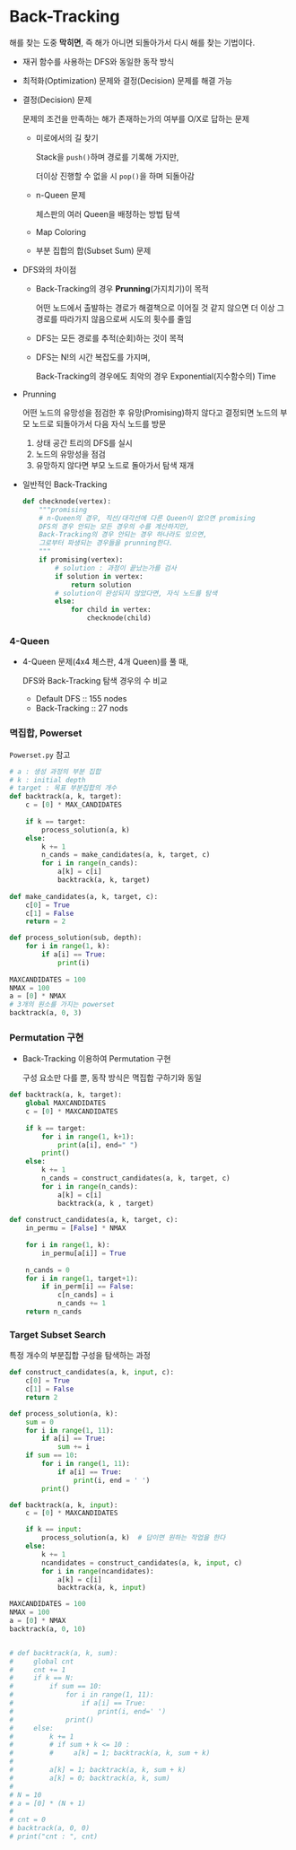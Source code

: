 # Back-Tracking

해를 찾는 도중 **막히면**, 즉 해가 아니면 되돌아가서 다시 해를 찾는 기법이다.

- 재귀 함수를 사용하는 DFS와 동일한 동작 방식

- 최적화(Optimization) 문제와 결정(Decision) 문제를 해결 가능

- 결정(Decision) 문제

  문제의 조건을 만족하는 해가 존재하는가의 여부를 O/X로 답하는 문제

  - 미로에서의 길 찾기

    Stack을 `push()`하며 경로를 기록해 가지만,

    더이상 진행할 수 없을 시 `pop()`을 하며 되돌아감

  - n-Queen 문제

    체스판의 여러 Queen을 배정하는 방법 탐색

  - Map Coloring

  - 부분 집합의 합(Subset Sum) 문제

- DFS와의 차이점

  - Back-Tracking의 경우 **Prunning**(가지치기)이 목적

    어떤 노드에서 출발하는 경로가 해결책으로 이어질 것 같지 않으면 더 이상 그 경로를 따라가지 않음으로써 시도의 횟수를 줄임

  - DFS는 모든 경로를 추적(순회)하는 것이 목적

  - DFS는 N!의 시간 복잡도를 가지며,

    Back-Tracking의 경우에도 최악의 경우 Exponential(지수함수의) Time

- Prunning

  어떤 노드의 유망성을 점검한 후 유망(Promising)하지 않다고 결정되면 노드의 부모 노드로 되돌아가서 다음 자식 노드를 방문

  1. 상태 공간 트리의 DFS를 실시
  2. 노드의 유망성을 점검
  3. 유망하지 않다면 부모 노드로 돌아가서 탐색 재개

- 일반적인 Back-Tracking

  ```python
  def checknode(vertex):
      """promising
      # n-Queen의 경우, 직선/대각선에 다른 Queen이 없으면 promising
      DFS의 경우 안되는 모든 경우의 수를 계산하지만,
      Back-Tracking의 경우 안되는 경우 하나라도 있으면,
      그로부터 파생되는 경우들을 prunning한다.
      """
      if promising(vertex):
          # solution : 과정이 끝났는가를 검사
          if solution in vertex:
              return solution
          # solution이 완성되지 않았다면, 자식 노드를 탐색
          else:
              for child in vertex:
                  checknode(child)
  ```

### 4-Queen

- 4-Queen 문제(4x4 체스판, 4개 Queen)를 풀 때,

  DFS와 Back-Tracking 탐색 경우의 수 비교

  - Default DFS :: 155 nodes
  - Back-Tracking :: 27 nods

### 멱집합, Powerset

`Powerset.py` 참고

```python
# a : 생성 과정의 부분 집합
# k : initial depth
# target : 목표 부분집합의 개수
def backtrack(a, k, target):
    c = [0] * MAX_CANDIDATES
    
    if k == target:
        process_solution(a, k)
    else:
        k += 1
        n_cands = make_candidates(a, k, target, c)
        for i in range(n_cands):
            a[k] = c[i]
            backtrack(a, k, target)
        
def make_candidates(a, k, target, c):
    c[0] = True
    c[1] = False
    return = 2

def process_solution(sub, depth):
    for i in range(1, k):
        if a[i] == True:
            print(i)
            
MAXCANDIDATES = 100
NMAX = 100
a = [0] * NMAX
# 3개의 원소를 가지는 powerset
backtrack(a, 0, 3)
```

### Permutation 구현

- Back-Tracking 이용하여 Permutation 구현

  구성 요소만 다를 뿐, 동작 방식은 멱집합 구하기와 동일

```python
def backtrack(a, k, target):
    global MAXCANDIDATES
    c = [0] * MAXCANDIDATES
    
    if k == target:
        for i in range(1, k+1):
            print(a[i], end=" ")
        print()
    else:
        k += 1
        n_cands = construct_candidates(a, k, target, c)
        for i in range(n_cands):
            a[k] = c[i]
            backtrack(a, k , target)
            
def construct_candidates(a, k, target, c):
    in_permu = [False] * NMAX
    
    for i in range(1, k):
        in_permu[a[i]] = True
        
    n_cands = 0
    for i in range(1, target+1):
        if in_perm[i] == False:
            c[n_cands] = i
            n_cands += 1
    return n_cands
```

### Target Subset Search

특정 개수의 부분집합 구성을 탐색하는 과정

```python
def construct_candidates(a, k, input, c):
    c[0] = True
    c[1] = False
    return 2

def process_solution(a, k):
    sum = 0
    for i in range(1, 11):
        if a[i] == True:
            sum += i
    if sum == 10:
        for i in range(1, 11):
            if a[i] == True:
                print(i, end = ' ')
        print()

def backtrack(a, k, input):
    c = [0] * MAXCANDIDATES

    if k == input:
        process_solution(a, k)  # 답이면 원하는 작업을 한다
    else:
        k += 1
        ncandidates = construct_candidates(a, k, input, c)
        for i in range(ncandidates):
            a[k] = c[i]
            backtrack(a, k, input)

MAXCANDIDATES = 100
NMAX = 100
a = [0] * NMAX
backtrack(a, 0, 10)


# def backtrack(a, k, sum):
#     global cnt
#     cnt += 1
#     if k == N:
#         if sum == 10:
#             for i in range(1, 11):
#                 if a[i] == True:
#                     print(i, end=' ')
#             print()
#     else:
#         k += 1
#         # if sum + k <= 10 :
#         #     a[k] = 1; backtrack(a, k, sum + k)
# 
#         a[k] = 1; backtrack(a, k, sum + k)
#         a[k] = 0; backtrack(a, k, sum)
# 
# N = 10
# a = [0] * (N + 1)
# 
# cnt = 0
# backtrack(a, 0, 0)
# print("cnt : ", cnt)
```

